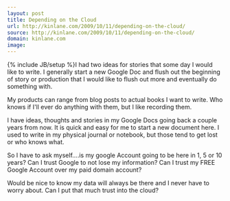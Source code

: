 ```yaml
---
layout: post
title: Depending on the Cloud
url: http://kinlane.com/2009/10/11/depending-on-the-cloud/
source: http://kinlane.com/2009/10/11/depending-on-the-cloud/
domain: kinlane.com
image: 
---
```

{% include JB/setup %}I had two ideas for stories that some day I would like to write. I generally start a new Google Doc and flush out the beginning of story or production that I would like to flush out more and eventually do something with.<p></p>
My products can range from blog posts to actual books I want to write. Who knows if I'll ever do anything with them, but I like recording them.<p></p>
I have ideas, thoughts and stories in my Google Docs going back a couple years from now. It is quick and easy for me to start a new document here. I used to write in my physical journal or notebook, but those tend to get lost or who knows what.<p></p>
So I have to ask myself....is my google Account going to be here in 1, 5 or 10 years? Can I trust Google to not lose my information? Can I trust my FREE Google Account over my paid domain account?<p></p>
Would be nice to know my data will always be there and I never have to worry about. Can I put that much trust into the cloud?